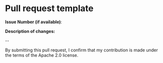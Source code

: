 # Pull request template

**Issue Number (if available)**:

**Description of changes:**

--

By submitting this pull request, I confirm that my contribution is made under the terms of the Apache 2.0 license.
